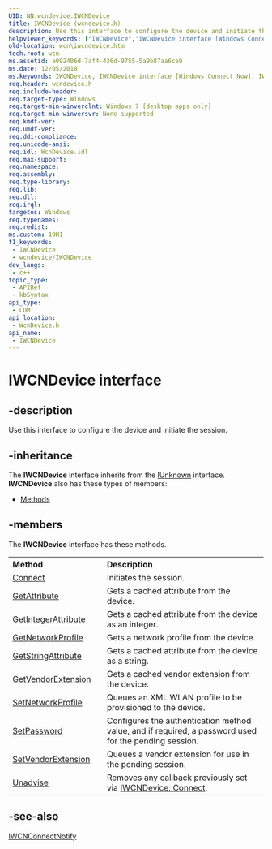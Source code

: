 ```yaml
---
UID: NN:wcndevice.IWCNDevice
title: IWCNDevice (wcndevice.h)
description: Use this interface to configure the device and initiate the session.
helpviewer_keywords: ["IWCNDevice","IWCNDevice interface [Windows Connect Now]","IWCNDevice interface [Windows Connect Now]","described","wcn.iwcndevice","wcndevice/IWCNDevice"]
old-location: wcn\iwcndevice.htm
tech.root: wcn
ms.assetid: a092406d-7af4-436d-9755-5a9b87aa6ca9
ms.date: 12/05/2018
ms.keywords: IWCNDevice, IWCNDevice interface [Windows Connect Now], IWCNDevice interface [Windows Connect Now],described, wcn.iwcndevice, wcndevice/IWCNDevice
req.header: wcndevice.h
req.include-header: 
req.target-type: Windows
req.target-min-winverclnt: Windows 7 [desktop apps only]
req.target-min-winversvr: None supported
req.kmdf-ver: 
req.umdf-ver: 
req.ddi-compliance: 
req.unicode-ansi: 
req.idl: WcnDevice.idl
req.max-support: 
req.namespace: 
req.assembly: 
req.type-library: 
req.lib: 
req.dll: 
req.irql: 
targetos: Windows
req.typenames: 
req.redist: 
ms.custom: 19H1
f1_keywords:
 - IWCNDevice
 - wcndevice/IWCNDevice
dev_langs:
 - c++
topic_type:
 - APIRef
 - kbSyntax
api_type:
 - COM
api_location:
 - WcnDevice.h
api_name:
 - IWCNDevice
---
```


# IWCNDevice interface


## -description

Use this interface to configure the device and initiate the session.

## -inheritance

The <b xmlns:loc="http://microsoft.com/wdcml/l10n">IWCNDevice</b> interface inherits from the <a href="/windows/desktop/api/unknwn/nn-unknwn-iunknown">IUnknown</a> interface. <b>IWCNDevice</b> also has these types of members:
<ul>
<li><a href="https://docs.microsoft.com/">Methods</a></li>
</ul>

## -members

The <b>IWCNDevice</b> interface has these methods.
<table class="members" id="memberListMethods">
<tr>
<th align="left" width="37%">Method</th>
<th align="left" width="63%">Description</th>
</tr>
<tr data="declared;">
<td align="left" width="37%">
<a href="/windows/desktop/api/wcndevice/nf-wcndevice-iwcndevice-connect">Connect</a>
</td>
<td align="left" width="63%">
Initiates the session.

</td>
</tr>
<tr data="declared;">
<td align="left" width="37%">
<a href="/windows/desktop/api/wcndevice/nf-wcndevice-iwcndevice-getattribute">GetAttribute</a>
</td>
<td align="left" width="63%">
Gets a cached attribute  from the device.

</td>
</tr>
<tr data="declared;">
<td align="left" width="37%">
<a href="/windows/desktop/api/wcndevice/nf-wcndevice-iwcndevice-getintegerattribute">GetIntegerAttribute</a>
</td>
<td align="left" width="63%">
Gets a cached attribute  from the device as an integer.

</td>
</tr>
<tr data="declared;">
<td align="left" width="37%">
<a href="/windows/desktop/api/wcndevice/nf-wcndevice-iwcndevice-getnetworkprofile">GetNetworkProfile</a>
</td>
<td align="left" width="63%">
Gets a network profile from the device.  

</td>
</tr>
<tr data="declared;">
<td align="left" width="37%">
<a href="/windows/desktop/api/wcndevice/nf-wcndevice-iwcndevice-getstringattribute">GetStringAttribute</a>
</td>
<td align="left" width="63%">
Gets a cached attribute from the device as a string.


</td>
</tr>
<tr data="declared;">
<td align="left" width="37%">
<a href="/windows/desktop/api/wcndevice/nf-wcndevice-iwcndevice-getvendorextension">GetVendorExtension</a>
</td>
<td align="left" width="63%">
Gets a cached vendor extension from the device.


</td>
</tr>
<tr data="declared;">
<td align="left" width="37%">
<a href="/windows/desktop/api/wcndevice/nf-wcndevice-iwcndevice-setnetworkprofile">SetNetworkProfile</a>
</td>
<td align="left" width="63%">
Queues an XML WLAN profile to be provisioned to the device.

</td>
</tr>
<tr data="declared;">
<td align="left" width="37%">
<a href="/windows/desktop/api/wcndevice/nf-wcndevice-iwcndevice-setpassword">SetPassword</a>
</td>
<td align="left" width="63%">
Configures the authentication method value, and if required, a password used for the pending session.

</td>
</tr>
<tr data="declared;">
<td align="left" width="37%">
<a href="/windows/desktop/api/wcndevice/nf-wcndevice-iwcndevice-setvendorextension">SetVendorExtension</a>
</td>
<td align="left" width="63%">
Queues a vendor extension for use in the pending session.

</td>
</tr>
<tr data="declared;">
<td align="left" width="37%">
<a href="/windows/desktop/api/wcndevice/nf-wcndevice-iwcndevice-unadvise">Unadvise</a>
</td>
<td align="left" width="63%">
Removes any callback previously set via <a href="/windows/desktop/api/wcndevice/nf-wcndevice-iwcndevice-connect">IWCNDevice::Connect</a>.

</td>
</tr>
</table>

## -see-also

<a href="/windows/desktop/api/wcndevice/nn-wcndevice-iwcnconnectnotify">IWCNConnectNotify</a>